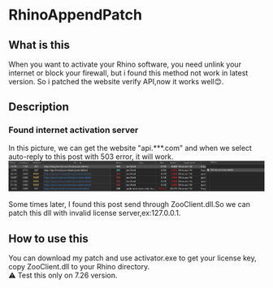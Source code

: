 # RhinoAppendPatch
## What is this
When you want to activate your Rhino software, you need unlink your internet or block your firewall, but i found this method not work in latest version. So i patched the website verify API,now it works well😊.

## Description
### Found internet activation server
In this picture, we can get the website "api.***.com" and when we select auto-reply to this post with 503 error, it will work.
![](Assets/httpdebug.png)

Some times later, I found this post send through ZooClient.dll.So we can patch this dll with invalid license server,ex:127.0.0.1.

## How to use this
You can download my patch and use activator.exe to get your license key, copy ZooClient.dll to your Rhino directory.
</br>
⚠️ Test this only on 7.26 version.




